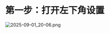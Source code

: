 # 第一步：打开左下角设置



![2025-09-01_20-06.png](https://cdn.jsdelivr.net/gh/zilong-ding/note-gen-image-sync@main/8f58afe1-1571-44d6-86bb-8f023e7d4c8e.png)
